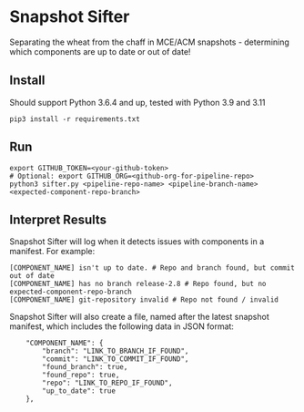 # Snapshot Sifter

Separating the wheat from the chaff in MCE/ACM snapshots - determining which components are up to date or out of date!

## Install

Should support Python 3.6.4 and up, tested with Python 3.9 and 3.11

```
pip3 install -r requirements.txt
```

## Run

```
export GITHUB_TOKEN=<your-github-token>
# Optional: export GITHUB_ORG=<github-org-for-pipeline-repo>
python3 sifter.py <pipeline-repo-name> <pipeline-branch-name> <expected-component-repo-branch>
```

## Interpret Results

Snapshot Sifter will log when it detects issues with components in a manifest.  For example:
```
[COMPONENT_NAME] isn't up to date. # Repo and branch found, but commit out of date
[COMPONENT_NAME] has no branch release-2.8 # Repo found, but no expected-component-repo-branch
[COMPONENT_NAME] git-repository invalid # Repo not found / invalid
```

Snapshot Sifter will also create a file, named after the latest snapshot manifest, which includes the following data in JSON format:
```
    "COMPONENT_NAME": {
        "branch": "LINK_TO_BRANCH_IF_FOUND",
        "commit": "LINK_TO_COMMIT_IF_FOUND",
        "found_branch": true,
        "found_repo": true,
        "repo": "LINK_TO_REPO_IF_FOUND",
        "up_to_date": true
    },
```
